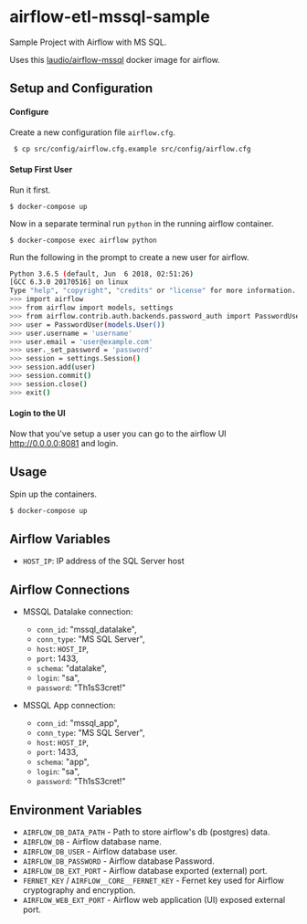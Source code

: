 # airflow-etl-mssql-sample

Sample Project with Airflow with MS SQL.

Uses this [laudio/airflow-mssql](https://github.com/laudio/docker-airflow-mssql) docker image for airflow.

## Setup and Configuration

#### Configure
Create a new configuration file `airflow.cfg`.
```bash
 $ cp src/config/airflow.cfg.example src/config/airflow.cfg
```

#### Setup First User
Run it first.
```
$ docker-compose up
```

Now in a separate terminal run `python` in the running airflow container.
```
$ docker-compose exec airflow python
```

Run the following in the prompt to create a new user for airflow.
```bash
Python 3.6.5 (default, Jun  6 2018, 02:51:26)
[GCC 6.3.0 20170516] on linux
Type "help", "copyright", "credits" or "license" for more information.
>>> import airflow
>>> from airflow import models, settings
>>> from airflow.contrib.auth.backends.password_auth import PasswordUser
>>> user = PasswordUser(models.User())
>>> user.username = 'username'
>>> user.email = 'user@example.com'
>>> user._set_password = 'password'
>>> session = settings.Session()
>>> session.add(user)
>>> session.commit()
>>> session.close()
>>> exit()
```

#### Login to the UI
Now that you've setup a user you can go to the airflow UI http://0.0.0.0:8081 and login.

## Usage

Spin up the containers.

```bash
$ docker-compose up
```


## Airflow Variables

* `HOST_IP`: IP address of the SQL Server host

## Airflow Connections

* MSSQL Datalake connection:
  * `conn_id`: "mssql_datalake",
  * `conn_type`: "MS SQL Server",
  * `host`: `HOST_IP`,
  * `port`: 1433,
  * `schema`: "datalake",
  * `login`: "sa",
  * `password`: "Th1sS3cret!"

* MSSQL App connection:
  * `conn_id`: "mssql_app",
  * `conn_type`: "MS SQL Server",
  * `host`: `HOST_IP`,
  * `port`: 1433,
  * `schema`: "app",
  * `login`: "sa",
  * `password`: "Th1sS3cret!"

## Environment Variables

* `AIRFLOW_DB_DATA_PATH` - Path to store airflow's db (postgres) data.
* `AIRFLOW_DB` - Airflow database name.
* `AIRFLOW_DB_USER` - Airflow database user.
* `AIRFLOW_DB_PASSWORD` - Airflow database Password.
* `AIRFLOW_DB_EXT_PORT` - Airflow database exported (external) port.
* `FERNET_KEY` / `AIRFLOW__CORE__FERNET_KEY` - Fernet key used for Airflow cryptography and encryption.
* `AIRFLOW_WEB_EXT_PORT` - Airflow web application (UI) exposed external port.
